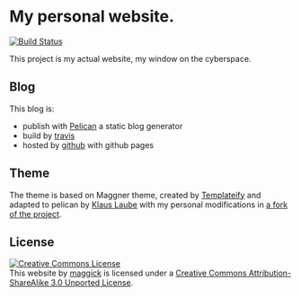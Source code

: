 # My personal website.

[![Build Status](https://travis-ci.com/maggick/blog.svg?branch=master)](https://travis-ci.com/maggick/blog)

This project is my actual website, my window on the cyberspace.

## Blog

This blog is:
  * publish with [Pelican](http://blog.getpelican.com) a static blog generator
  * build by [travis](https://travis-ci.org/maggick/blog)
  * hosted by [github](https://github.com) with github pages

## Theme

The theme is based on Maggner theme, created by
[Templateify](http://www.templateify.com/) and adapted to
pelican by [Klaus Laube](https://github.com/kplaube/maggner-pelican) with
my personal modifications in
[a fork of the project](https://github.com/maggick/maggner-pelican).

## License

<a rel="license" href="http://creativecommons.org/licenses/by-sa/3.0/deed.en_US"><img alt="Creative Commons License" style="b
order-width:0" src="http://i.creativecommons.org/l/by-sa/3.0/88x31.png" /></a><br /><span xmlns:dct="http://purl.org/dc/terms
/" property="dct:title">This website</span> by <a xmlns:cc="http://creativecommons.org/ns#" href="https://maggick.fr" p
roperty="cc:attributionName" rel="cc:attributionURL">maggick</a> is licensed under a <a rel="license" href="http://cr
eativecommons.org/licenses/by-sa/3.0/deed.en_US">Creative Commons Attribution-ShareAlike 3.0 Unported License</a>.<br />
